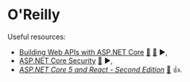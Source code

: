 # O'Reilly

Useful resources:

- [Building Web APIs with ASP.NET Core]() [:file_folder:](https://www.manning.com/downloads/2479) [:file_folder:](https://github.com/Darkseal/ASP.NET-Core-Web-API) ▶️,
- [ASP.NET Core Security](https://learning.oreilly.com/library/view/asp-net-core-security/9781633439986/) [:file_folder:](https://www.manning.com/downloads/2371) ▶️,
- _[ASP.NET Core 5 and React - Second Edition](https://learning.oreilly.com/library/view/asp-net-core-5/9781800206168/)_ [:file_folder:](https://github.com/PacktPublishing/ASP.NET-Core-5-and-React-Second-Edition) :+1:.
